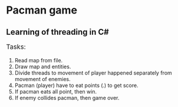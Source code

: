 # Pacman game
## Learning of threading in C#
<p style="font-size:17.5px">Tasks:</p>

1. Read map from file.
2. Draw map and entities.
3. Divide threads to movement of player happened separately from movement of enemies.
4. Pacman (player) have to eat points (.) to get score.
5. If pacman eats all point, then win.
6. If enemy collides pacman, then game over.
